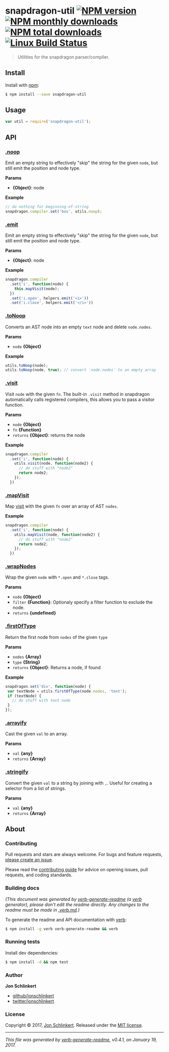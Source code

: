 # snapdragon-util [![NPM version](https://img.shields.io/npm/v/snapdragon-util.svg?style=flat)](https://www.npmjs.com/package/snapdragon-util) [![NPM monthly downloads](https://img.shields.io/npm/dm/snapdragon-util.svg?style=flat)](https://npmjs.org/package/snapdragon-util)  [![NPM total downloads](https://img.shields.io/npm/dt/snapdragon-util.svg?style=flat)](https://npmjs.org/package/snapdragon-util) [![Linux Build Status](https://img.shields.io/travis/jonschlinkert/snapdragon-util.svg?style=flat&label=Travis)](https://travis-ci.org/jonschlinkert/snapdragon-util)

> Utilities for the snapdragon parser/compiler.

## Install

Install with [npm](https://www.npmjs.com/):

```sh
$ npm install --save snapdragon-util
```

## Usage

```js
var util = require('snapdragon-util');
```

## API

### [.noop](index.js#L24)

Emit an empty string to effectively "skip" the string for the given `node`, but still emit the position and node type.

**Params**

* **{Object}**: node

**Example**

```js
// do nothing for beginning-of-string
snapdragon.compiler.set('bos', utils.noop);
```

### [.emit](index.js#L44)

Emit an empty string to effectively "skip" the string for the given `node`, but still emit the position and node type.

**Params**

* **{Object}**: node

**Example**

```js
snapdragon.compiler
  .set('i', function(node) {
    this.mapVisit(node);
  })
  .set('i.open', helpers.emit('<i>'))
  .set('i.close', helpers.emit('</i>'))
```

### [.toNoop](index.js#L61)

Converts an AST node into an empty `text` node and delete `node.nodes`.

**Params**

* `node` **{Object}**

**Example**

```js
utils.toNoop(node);
utils.toNoop(node, true); // convert `node.nodes` to an empty array
```

### [.visit](index.js#L91)

Visit `node` with the given `fn`. The built-in `.visit` method in snapdragon automatically calls registered compilers, this allows you to pass a visitor function.

**Params**

* `node` **{Object}**
* `fn` **{Function}**
* `returns` **{Object}**: returns the node

**Example**

```js
snapdragon.compiler
  .set('i', function(node) {
    utils.visit(node, function(node2) {
      // do stuff with "node2"
      return node2;
    });
  })
```

### [.mapVisit](index.js#L127)

Map [visit](#visit) with the given `fn` over an array of AST `nodes`.

**Example**

```js
snapdragon.compiler
  .set('i', function(node) {
    utils.mapVisit(node, function(node2) {
      // do stuff with "node2"
      return node2;
    });
  })
```

### [.wrapNodes](index.js#L154)

Wrap the given `node` with `*.open` and `*.close` tags.

**Params**

* `node` **{Object}**
* `filter` **{Function}**: Optionaly specify a filter function to exclude the node.
* `returns` **{undefined}**

### [.firstOfType](index.js#L238)

Return the first node from `nodes` of the given `type`

**Params**

* `nodes` **{Array}**
* `type` **{String}**
* `returns` **{Object}**: Returns a node, if found

**Example**

```js
snapdragon.set('div', function(node) {
 var textNode = utils.firstOfType(node.nodes, 'text');
 if (textNode) {
   // do stuff with text node
 }
});
```

### [.arrayify](index.js#L423)

Cast the given `val` to an array.

**Params**

* `val` **{any}**
* `returns` **{Array}**

### [.stringify](index.js#L436)

Convert the given `val` to a string by joining with `,`. Useful
for creating a selector from a list of strings.

**Params**

* `val` **{any}**
* `returns` **{Array}**

## About

### Contributing

Pull requests and stars are always welcome. For bugs and feature requests, [please create an issue](../../issues/new).

Please read the [contributing guide](.github/contributing.md) for advice on opening issues, pull requests, and coding standards.

### Building docs

_(This document was generated by [verb-generate-readme](https://github.com/verbose/verb-generate-readme) (a [verb](https://github.com/verbose/verb) generator), please don't edit the readme directly. Any changes to the readme must be made in [.verb.md](.verb.md).)_

To generate the readme and API documentation with [verb](https://github.com/verbose/verb):

```sh
$ npm install -g verb verb-generate-readme && verb
```

### Running tests

Install dev dependencies:

```sh
$ npm install -d && npm test
```

### Author

**Jon Schlinkert**

* [github/jonschlinkert](https://github.com/jonschlinkert)
* [twitter/jonschlinkert](https://twitter.com/jonschlinkert)

### License

Copyright © 2017, [Jon Schlinkert](https://github.com/jonschlinkert).
Released under the [MIT license](LICENSE).

***

_This file was generated by [verb-generate-readme](https://github.com/verbose/verb-generate-readme), v0.4.1, on January 19, 2017._